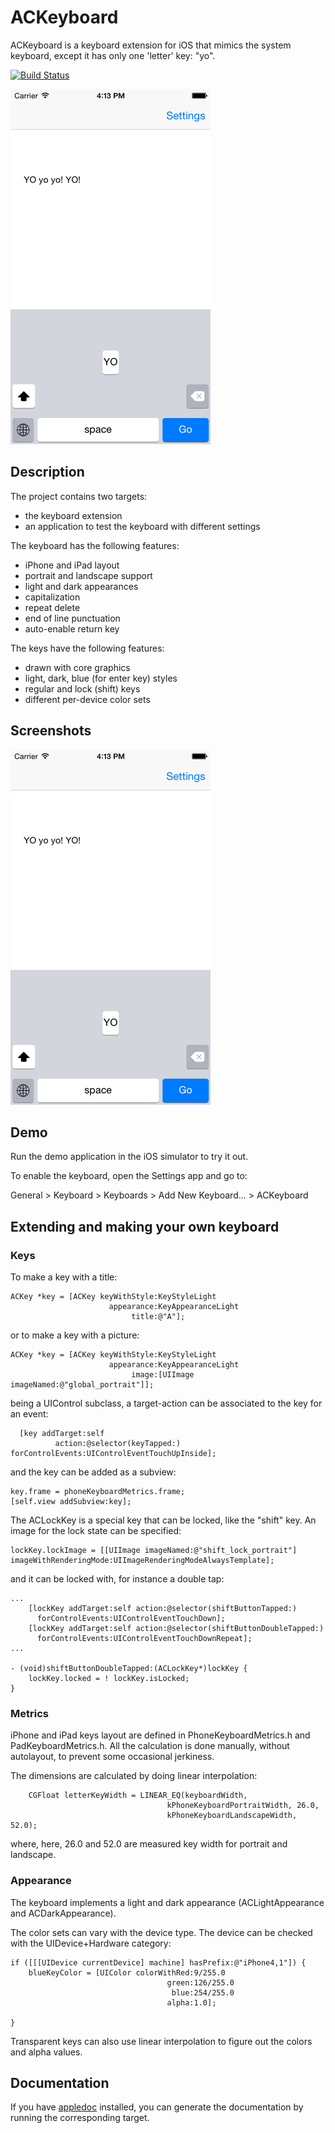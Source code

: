 # ACKeyboard

ACKeyboard is a keyboard extension for iOS that mimics the system keyboard, except it has only one 'letter' key: "yo". 

[![Build Status](https://api.travis-ci.org/acoomans/ACKeyboard.png)](https://travis-ci.org/acoomans/ACKeyboard)

![screenshots](Screenshots/screenshot01.png)

## Description

The project contains two targets:

- the keyboard extension
- an application to test the keyboard with different settings

The keyboard has the following features:

- iPhone and iPad layout
- portrait and landscape support
- light and dark appearances
- capitalization
- repeat delete
- end of line punctuation
- auto-enable return key

The keys have the following features:

- drawn with core graphics
- light, dark, blue (for enter key) styles
- regular and lock (shift) keys
- different per-device color sets


## Screenshots

![screenshots](Screenshots/screenshot01.png)

## Demo

Run the demo application in the iOS simulator to try it out.

To enable the keyboard, open the Settings app and go to:

General > Keyboard > Keyboards > Add New Keyboard... > ACKeyboard

## Extending and making your own keyboard

### Keys

To make a key with a title:

    ACKey *key = [ACKey keyWithStyle:KeyStyleLight
                          appearance:KeyAppearanceLight
                               title:@"A"];
                               
or to make a key with a picture:

	ACKey *key = [ACKey keyWithStyle:KeyStyleLight
                          appearance:KeyAppearanceLight
                               image:[UIImage imageNamed:@"global_portrait"]];

being a UIControl subclass, a target-action can be associated to the key for an event:
    
      [key addTarget:self
              action:@selector(keyTapped:)
    forControlEvents:UIControlEventTouchUpInside];
  
and the key can be added as a subview:
 
    key.frame = phoneKeyboardMetrics.frame;
    [self.view addSubview:key];

The ACLockKey is a special key that can be locked, like the "shift" key. An image for the lock state can be specified:

	lockKey.lockImage = [[UIImage imageNamed:@"shift_lock_portrait"] imageWithRenderingMode:UIImageRenderingModeAlwaysTemplate];
	
and it can be locked with, for instance a double tap:

	...
	    [lockKey addTarget:self action:@selector(shiftButtonTapped:)
	      forControlEvents:UIControlEventTouchDown];
	    [lockKey addTarget:self action:@selector(shiftButtonDoubleTapped:)
	      forControlEvents:UIControlEventTouchDownRepeat];
    ...

	- (void)shiftButtonDoubleTapped:(ACLockKey*)lockKey {
	    lockKey.locked = ! lockKey.isLocked;
	}

### Metrics

iPhone and iPad keys layout are defined in PhoneKeyboardMetrics.h and PadKeyboardMetrics.h. All the calculation is done manually, without autolayout, to prevent some occasional jerkiness.

The dimensions are calculated by doing linear interpolation:

	    CGFloat letterKeyWidth = LINEAR_EQ(keyboardWidth,
                                       kPhoneKeyboardPortraitWidth, 26.0,
                                       kPhoneKeyboardLandscapeWidth, 52.0);
                                       
where, here, 26.0 and 52.0 are measured key width for portrait and landscape.


### Appearance

The keyboard implements a light and dark appearance (ACLightAppearance and ACDarkAppearance).

The color sets can vary with the device type. The device can be checked with the UIDevice+Hardware category:

	if ([[[UIDevice currentDevice] machine] hasPrefix:@"iPhone4,1"]) {
        blueKeyColor = [UIColor colorWithRed:9/255.0
                                       green:126/255.0
                                        blue:254/255.0
                                       alpha:1.0];
        
    }
    
Transparent keys can also use linear interpolation to figure out the colors and alpha values.

## Documentation

If you have [appledoc](http://gentlebytes.com/appledoc/) installed, you can generate the documentation by running the corresponding target.
